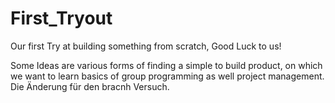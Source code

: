 # First_Tryout
Our first Try at building something from scratch, Good Luck to us!

Some Ideas are various forms of finding a simple to build product, on which we want to learn basics of group programming as well project management.
Die Änderung für den bracnh Versuch.
